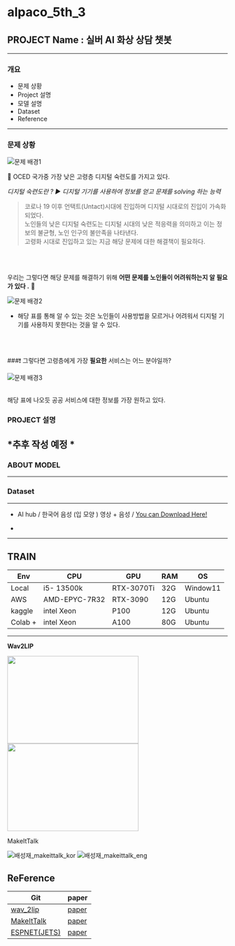 # alpaco_5th_3

## PROJECT Name :  실버 AI 화상 상담 챗봇 



---

### 개요
- 문제 상황
- Project 설명
- 모델 설명
- Dataset
- Reference 


---
### 문제 상황

![문제 배경1](https://github.com/suted2/alpaco_5th_3/blob/13a0d7c32ab6cf61f2a28a00e47e6461ef5faff3/%EC%A4%91%EA%B0%84%EB%B0%9C%ED%91%9Cppt/%EB%B0%B0%EA%B2%BD1.png)

🤔 OCED 국가중 가장 낮은 고령층 디지털 숙련도를 가지고 있다. 

*디지털 숙련도란 ? ▶️ 디지털 기기를 사용하여 정보를 얻고 문제를 solving 하는 능력*

> 코로나 19 이후 언택트(Untact)시대에 진입하며 디지털 시대로의 진입이 가속화 되었다. </br>
> 노인들의 낮은 디지털 숙련도는 디지털 시대의 낮은 적응력을 의미하고 이는 정보의 불균형, 노인 인구의 불만족을 나타낸다. </br>
> 고령화 시대로 진입하고 있는 지금 해당 문제에 대한 해결책이 필요하다.  </br>

</br></br>
  
우리는 그렇다면 해당 문제를 해결하기 위해 **어떤 문제를 노인들이 어려워하는지 알 필요가 있다 .** 🤔 

![문제 배경2](https://github.com/suted2/alpaco_5th_3/blob/13a0d7c32ab6cf61f2a28a00e47e6461ef5faff3/%EC%A4%91%EA%B0%84%EB%B0%9C%ED%91%9Cppt/%EB%B0%B0%EA%B2%BD2.png)


- 해당 표를 통해 알 수 있는 것은 노인들이 사용방법을 모르거나 어려워서 디지털 기기를 사용하지 못한다는 것을 알 수 있다.</br>


</br></br>

###❗ 그렇다면 고령층에게 가장 **필요한** 서비스는 어느 분야일까? 
 
![문제 배경3](https://github.com/suted2/alpaco_5th_3/blob/13a0d7c32ab6cf61f2a28a00e47e6461ef5faff3/%EC%A4%91%EA%B0%84%EB%B0%9C%ED%91%9Cppt/%EB%B0%B0%EA%B2%BD3.png)

</br>
해당 표에 나오듯 공공 서비스에 대한 정보를 가장 원하고 있다. </br>






### PROJECT 설명 

*추후 작성 예정 * 
---

### ABOUT MODEL

---

### Dataset
---
+  AI hub / 한국어 음성 (입 모양 ) 영상 + 음성 / [You can Download Here!](https://aihub.or.kr/aihubdata/data/view.do?currMenu=115&topMenu=100&aihubDataSe=realm&dataSetSn=538)

+ 


---
## TRAIN 

| Env |CPU | GPU | RAM | OS 
|------------|------|-------|--------|-----------|
| Local |i5- 13500k | RTX-3070Ti | 32G| Window11 |
| AWS |  AMD-EPYC-7R32 | RTX-3090| 12G| Ubuntu |
| kaggle | intel Xeon | P100 | 12G | Ubuntu | 
| Colab + | intel Xeon | A100 | 80G | Ubuntu |



---
__Wav2LIP__

<img src="https://user-images.githubusercontent.com/101646531/235811260-f4def410-14ec-406f-a0c4-c68fb31c0fed.gif" width="300" height="200"/> <img src="https://user-images.githubusercontent.com/101646531/235811264-d298537e-8a68-42a9-b8f0-f5395f2bfb7a.gif" width="300" height="200"/>


MakeItTalk


![배성재_makeittalk_kor](https://user-images.githubusercontent.com/121469546/235813171-b01d5e9c-4f2f-4c81-93d9-0818c5b4bf73.gif)
![배성재_makeittalk_eng](https://user-images.githubusercontent.com/121469546/235813155-73a2b65a-10da-4e75-afa7-9f9859a0f5a3.gif)





## ReFerence 


|Git|paper|
|---|-----|
|[wav_2lip](https://github.com/Rudrabha/Wav2Lip)| [paper](https://arxiv.org/pdf/2008.10010v1.pdf)|
|[MakeItTalk](https://github.com/yzhou359/MakeItTalk) | [paper](https://arxiv.org/pdf/2004.12992v3.pdf)|
|[ESPNET(JETS)](https://github.com/espnet/espnet) | [paper](https://arxiv.org/abs/2203.16852) |
